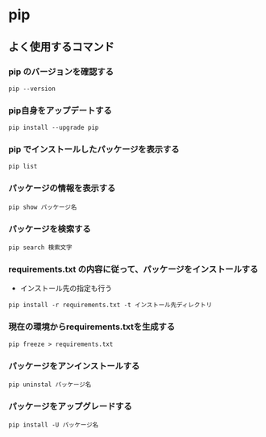 # pip
## よく使用するコマンド
### pip のバージョンを確認する
``` shell
pip --version
```

### pip自身をアップデートする
``` shell
pip install --upgrade pip
```
### pip でインストールしたパッケージを表示する
``` shell
pip list
```
### パッケージの情報を表示する
``` shell
pip show パッケージ名
```
### パッケージを検索する
``` shell
pip search 検索文字
```
### requirements.txt の内容に従って、パッケージをインストールする
- インストール先の指定も行う

``` shell
pip install -r requirements.txt -t インストール先ディレクトリ
```
### 現在の環境からrequirements.txtを生成する
```shell
pip freeze > requirements.txt
```
### パッケージをアンインストールする
``` shell
pip uninstal パッケージ名
```
### パッケージをアップグレードする
``` shell
pip install -U パッケージ名
```